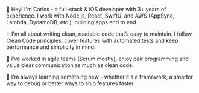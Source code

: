 👋 Hey! I'm Carlos - a full-stack & iOS developer with 3+ years of experience. I work with Node.js, React, SwiftUI and AWS (AppSync, Lambda, DynamoDB, etc.), building apps end to end.

💡 I'm all about writing clean, readable code that’s easy to maintain. I follow Clean Code principles, cover features with automated tests and keep performance and simplicity in mind.

👥 I’ve worked in agile teams (Scrum mostly), enjoy pair programming and value clear communication as much as clean code.

🚀 I'm always learning something new - whether it's a framework, a smarter way to debug or better ways to ship features faster.
